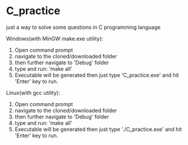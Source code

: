 # C_practice
just a way to solve some questions in C programming language

Windows(with MinGW make.exe utility):
1. Open command prompt
2. navigate to the cloned/downloaded folder
3. then further navigate to 'Debug' folder
4. type and run: 'make all'
5. Executable will be generated then just type 'C_practice.exe' and hit 'Enter' key to run. 

Linux(with gcc utility):
1. Open command prompt
2. navigate to the cloned/downloaded folder
3. then further navigate to 'Debug' folder
4. type and run: 'make all'
5. Executable will be generated then just type './C_practice.exe' and hit 'Enter' key to run. 
